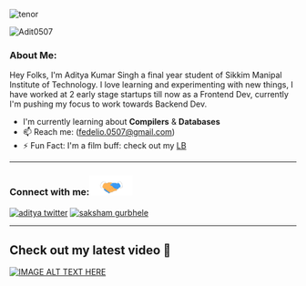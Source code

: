 ![tenor](https://github.com/Adit0507/Adit0507/assets/78037846/5657cf36-8846-4335-bc1b-c86c9783a265)

<p align="left"> <img src="https://komarev.com/ghpvc/?username=Adit0507&label=Profile%20views&color=0e75b6&style=flat" alt="Adit0507" /> </p>

<h3 align="left">About Me:</h3>
<p>Hey Folks, I'm Aditya Kumar Singh a final year student of Sikkim Manipal Institute of Technology. I love learning and experimenting with new things, I have worked at 2 early stage startups till now as a Frontend Dev, currently I'm pushing my focus to work towards Backend Dev.</p>

- I'm currently learning about **Compilers** & **Databases**
- 📫 Reach me: (fedelio.0507@gmail.com)
- ⚡ Fun Fact: I'm a film buff: check out my <a href= "https://letterboxd.com/fedelio/" target="_blank">LB</a> 
------------
<h3>Connect with me:<img src="https://github.com/sakshamgurbhele/sakshamgurbhele/blob/main/Images/Handshake.gif" height="35"></h3>

<p>
<a href="https://twitter.com/AditKSingh" target="_blank"><img align="center" src="https://github.com/TheDudeThatCode/TheDudeThatCode/blob/master/Assets/Twitter.svg" alt="aditya twitter" height="30" width="40" /></a>
<a href="https://www.linkedin.com/in/aditya-kumar-singh-87b0a3208/" target="_blank"><img align="center" src="https://github.com/TheDudeThatCode/TheDudeThatCode/blob/master/Assets/Linkedin.svg" alt="saksham gurbhele" height="30" width="40" /></a>


 -------------------
 ## Check out my latest video 🚀
 [![IMAGE ALT TEXT HERE](https://img.youtube.com/vi/p2EgI6TIJxE/0.jpg)](https://www.youtube.com/watch?v=p2EgI6TIJxE)
 </div>
  

